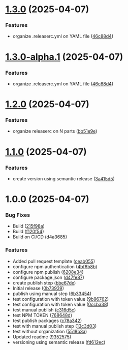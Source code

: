 # [1.3.0](https://github.com/LerianStudio/lib-commons-js/compare/v1.2.0...v1.3.0) (2025-04-07)


### Features

* organize .releaserc.yml on YAML file ([46c88d4](https://github.com/LerianStudio/lib-commons-js/commit/46c88d4ca0a933805b174179405169d6364d66d1))

# [1.3.0-alpha.1](https://github.com/LerianStudio/lib-commons-js/compare/v1.2.0...v1.3.0-alpha.1) (2025-04-07)


### Features

* organize .releaserc.yml on YAML file ([46c88d4](https://github.com/LerianStudio/lib-commons-js/commit/46c88d4ca0a933805b174179405169d6364d66d1))

# [1.2.0](https://github.com/LerianStudio/lib-commons-js/compare/v1.1.0...v1.2.0) (2025-04-07)


### Features

* organize releaserc on N parts ([bb51e9e](https://github.com/LerianStudio/lib-commons-js/commit/bb51e9ea68a368311c111e81c1ac7bc0cc1ba4d4))

# [1.1.0](https://github.com/LerianStudio/lib-commons-js/compare/v1.0.0...v1.1.0) (2025-04-07)


### Features

* create version using semantic release ([3a415d5](https://github.com/LerianStudio/lib-commons-js/commit/3a415d55dcffbd4df777ea16f81ea90e08ac2a4b))

# 1.0.0 (2025-04-07)


### Bug Fixes

* Build ([215f98a](https://github.com/LerianStudio/lib-commons-js/commit/215f98ab869365dbaa325945e2da129487358f83))
* Build ([f120f54](https://github.com/LerianStudio/lib-commons-js/commit/f120f546f1bd1bdc8afce65d2886c3679a9262ea))
* Build on CI/CD ([d4a3685](https://github.com/LerianStudio/lib-commons-js/commit/d4a36858e8e047e8c5d3c54824754b363073be6c))


### Features

* Added pull request template ([ceab055](https://github.com/LerianStudio/lib-commons-js/commit/ceab055b19044e13d0417064bff1bad08aaab739))
* configure npm authentication ([4bf6b8b](https://github.com/LerianStudio/lib-commons-js/commit/4bf6b8b0e2135e59196f28488ff8ebd874d2556d))
* configure npm publish ([6208e34](https://github.com/LerianStudio/lib-commons-js/commit/6208e34b93776b44cfc3044e353b83a248644c5b))
* configure package.json ([d47fe87](https://github.com/LerianStudio/lib-commons-js/commit/d47fe871f4486a437cd4e3399f3a1cf2caa6875d))
* create publish step ([bbe67de](https://github.com/LerianStudio/lib-commons-js/commit/bbe67decfb8fc86e814d87938fb922d0c824d9cc))
* Initial release ([0b73939](https://github.com/LerianStudio/lib-commons-js/commit/0b73939e6ae2ffd81fad95a211dfe872c6da1adc))
* publish using manual step ([6b33454](https://github.com/LerianStudio/lib-commons-js/commit/6b334547ff0c10295832c1398e242f0c301aae47))
* test configuration with token value ([9b96762](https://github.com/LerianStudio/lib-commons-js/commit/9b96762b9ce3b3badff49e57c87b751985d76c4e))
* test configuration with token value ([0ccba38](https://github.com/LerianStudio/lib-commons-js/commit/0ccba383d9bf614570be42bce3bfce8bfa557447))
* test manual publish ([c316d5c](https://github.com/LerianStudio/lib-commons-js/commit/c316d5cc19795f18df9ce3057a59bbbcb1da94ac))
* test NPM TOKEN ([768648d](https://github.com/LerianStudio/lib-commons-js/commit/768648d972a2cebf8f0c870d517d9f992d62ea71))
* test publish packages ([c78a342](https://github.com/LerianStudio/lib-commons-js/commit/c78a342b26fa18a79d64817636aa2bfbde446539))
* test with manual publish step ([13c3d03](https://github.com/LerianStudio/lib-commons-js/commit/13c3d031aa42faadd9dd01f64875c7a8452df30a))
* test without organization ([5518b3a](https://github.com/LerianStudio/lib-commons-js/commit/5518b3a7427521f768811507d5aa10873d858ed0))
* Updated readme ([9352575](https://github.com/LerianStudio/lib-commons-js/commit/93525755a5a8d6d9cce67a1ae300e2ec8381322e))
* versioning using semantic release ([fd612ec](https://github.com/LerianStudio/lib-commons-js/commit/fd612ec7db7a2e5ba80daba5586c6fbdea4722db))
